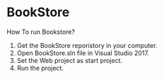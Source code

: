 # BookStore
How To run Bookstore?
1. Get the BookStore reporistory in your computer.
2. Open BookStore.sln file in Visual Studio 2017.
3. Set the Web project as start project.
4. Run the project.

